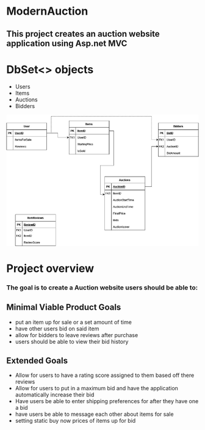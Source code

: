 # ModernAuction
## This project creates an auction website application using Asp.net MVC

# DbSet<> objects                     
- Users
- Items
- Auctions
- Bidders

![My Image](data-base.jpg)

# Project overview
### The goal is to create a Auction website users should be able to:

## Minimal Viable Product Goals
- put an item up for sale or a set amount of time
- have other users bid on said item
- allow for bidders to leave reviews after purchase
- users should be able to view their bid history

## Extended Goals
- Allow for users to have a rating score assigned to them based off there reviews
- Allow for users to put in a maximum bid and have the application automatically increase their bid
- Have users be able to enter shipping preferences for after they have one a bid
- have users be able to message each other about items for sale
- setting static buy now prices of items up for bid

